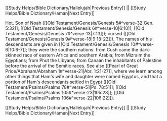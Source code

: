 [[Study Helps/Bible Dictionary/Hallelujah|Previous Entry]]  ||  [[Study Helps/Bible Dictionary/Haman|Next Entry]]

 Hot. Son of Noah ([[Old Testament/Genesis/Genesis 5#^verse-32|Gen. 5:32]]; [[Old Testament/Genesis/Genesis 6#^verse-10|6:10]]; [[Old Testament/Genesis/Genesis 7#^verse-13|7:13]]); cursed ([[Old Testament/Genesis/Genesis 9#^verse-18|9:18-22]]). The names of his descendants are given in [[Old Testament/Genesis/Genesis 10#^verse-6|10:6-7]]; they were the southern nations: from Cush came the dark-skinned race of eastern Africa and southern Arabia; from Mizraim the Egyptians; from Phut the Libyans; from Canaan the inhabitants of Palestine before the arrival of the Semitic races. See also [[Pearl of Great Price/Abraham/Abraham 1#^verse-21|Abr. 1:21-27]], where we learn among other things that Ham's wife and daughter were named Egyptus, and that a portion of Ham's descendants settled in Egypt ([[Old Testament/Psalms/Psalms 78#^verse-51|Ps. 78:51]]; [[Old Testament/Psalms/Psalms 105#^verse-23|105:23]]; [[Old Testament/Psalms/Psalms 106#^verse-22|106:22]]).

[[Study Helps/Bible Dictionary/Hallelujah|Previous Entry]]  ||  [[Study Helps/Bible Dictionary/Haman|Next Entry]]